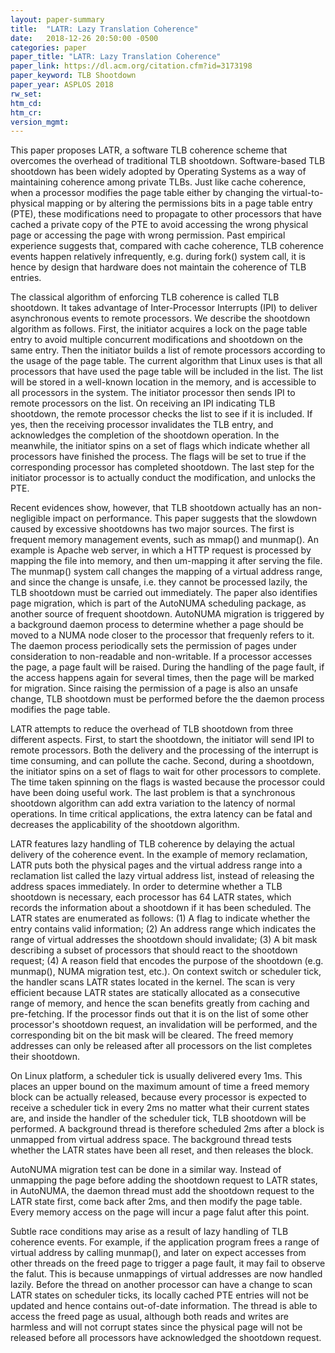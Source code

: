 ```yaml
---
layout: paper-summary
title:  "LATR: Lazy Translation Coherence"
date:   2018-12-26 20:50:00 -0500
categories: paper
paper_title: "LATR: Lazy Translation Coherence"
paper_link: https://dl.acm.org/citation.cfm?id=3173198
paper_keyword: TLB Shootdown
paper_year: ASPLOS 2018
rw_set: 
htm_cd: 
htm_cr: 
version_mgmt: 
---
```


This paper proposes LATR, a software TLB coherence scheme that overcomes the overhead of traditional TLB shootdown. 
Software-based TLB shootdown has been widely adopted by Operating Systems as a way of maintaining coherence among 
private TLBs. Just like cache coherence, when a processor modifies the page table either by changing the virtual-to-physical
mapping or by altering the permissions bits in a page table entry (PTE), these modifications need to propagate to 
other processors that have cached a private copy of the PTE to avoid accessing the wrong physical page or accessing the 
page with wrong permission. Past empirical experience suggests that, compared with cache coherence, TLB coherence events 
happen relatively infrequently, e.g. during fork() system call, it is hence by design that hardware does not maintain
the coherence of TLB entries. 

The classical algorithm of enforcing TLB coherence is called TLB shootdown. It takes advantage of Inter-Processor 
Interrupts (IPI) to deliver asynchronous events to remote processors. We describe the shootdown algorithm as follows.
First, the initiator acquires a lock on the page table entry to avoid multiple concurrent modifications and shootdown on
the same entry. Then the initiator builds a list of remote processors according to the usage of the page table. The 
current algorithm that Linux uses is that all processors that have used the page table will be included in the list.
The list will be stored in a well-known location in the memory, and is accessible to all processors in the system.
The initiator processor then sends IPI to remote processors on the list. On receiving an IPI indicating TLB shootdown,
the remote processor checks the list to see if it is included. If yes, then the receiving processor invalidates 
the TLB entry, and acknowledges the completion of the shootdown operation. In the meanwhile, the initiator spins on 
a set of flags which indicate whether all processors have finished the process. The flags will be set to true if the 
corresponding processor has completed shootdown. The last step for the initiator processor is to actually conduct
the modification, and unlocks the PTE.

Recent evidences show, however, that TLB shootdown actually has an non-negligible impact on performance. This paper 
suggests that the slowdown caused by excessive shootdowns has two major sources. The first is frequent memory management
events, such as mmap() and munmap(). An example is Apache web server, in which a HTTP request is processed by mapping
the file into memory, and then um-mapping it after serving the file. The munmap() system call changes the mapping 
of a virtual address range, and since the change is unsafe, i.e. they cannot be processed lazily, the TLB shootdown
must be carried out immediately. The paper also identifies page migration, which is part of the AutoNUMA scheduling 
package, as another source of frequent shootdown. AutoNUMA migration is triggered by a background daemon
process to determine whether a page should be moved to a NUMA node closer to the processor that frequenly refers to it.
The daemon process periodically sets the permission of pages under consideration to non-readable and non-writable. 
If a processor accesses the page, a page fault will be raised. During the handling of the page fault, if the access
happens again for several times, then the page will be marked for migration. Since raising the permission of 
a page is also an unsafe change, TLB shootdown must be performed before the the daemon process modifies the page table.

LATR attempts to reduce the overhead of TLB shootdown from three different aspects. First, to start the shootdown, 
the initiator will send IPI to remote processors. Both the delivery and the processing of the interrupt is time consuming,
and can pollute the cache. Second, during a shootdown, the initiator spins on a set of flags to wait for other 
processors to complete. The time taken spinning on the flags is wasted because the processor could have been doing 
useful work. The last problem is that a synchronous shootdown algorithm can add extra variation to the latency of 
normal operations. In time critical applications, the extra latency can be fatal and decreases the applicability of 
the shootdown algorithm.

LATR features lazy handling of TLB coherence by delaying the actual delivery of the coherence event. In the example
of memory reclamation, LATR puts both the physical pages and the virtual address range into a reclamation list
called the lazy virtual address list, instead of releasing the address spaces immediately. In order to determine whether 
a TLB shootdown is necessary, each processor has 64 LATR states, which records the information about a shootdown if 
it has been scheduled. The LATR states are enumerated as follows: (1) A flag to indicate whether the entry contains 
valid information; (2) An address range which indicates the range of virtual addresses the shootdown should invalidate;
(3) A bit mask describing a subset of processors that should react to the shootdown request; (4) A reason field that encodes
the purpose of the shootdown (e.g. munmap(), NUMA migration test, etc.). On context switch or scheduler tick, the handler
scans LATR states located in the kernel. The scan is very efficient because LATR states are statically allocated as a 
consecutive range of memory, and hence the scan benefits greatly from caching and pre-fetching. If the processor finds 
out that it is on the list of some other processor's shootdown request, an invalidation will be performed, and the 
corresponding bit on the bit mask will be cleared. The freed memory addresses can only be released after all processors 
on the list completes their shootdown.

On Linux platform, a scheduler tick is usually delivered every 1ms. This places an upper bound on the maximum amount of
time a freed memory block can be actually released, because every processor is expected to receive a scheduler tick
in every 2ms no matter what their current states are, and inside the handler of the scheduler tick, TLB shootdown will
be performed. A background thread is therefore scheduled 2ms after a block is unmapped from virtual address space.
The background thread tests whether the LATR states have been all reset, and then releases the block.

AutoNUMA migration test can be done in a similar way. Instead of unmapping the page before adding the shootdown request 
to LATR states, in AutoNUMA, the daemon thread must add the shootdown request to the LATR state first, come back after 2ms,
and then modify the page table. Every memory access on the page will incur a page falut after this point.

Subtle race conditions may arise as a result of lazy handling of TLB coherence events. For example, if the application 
program frees a range of virtual address by calling munmap(), and later on expect accesses from other threads on the 
freed page to trigger a page fault, it may fail to observe the falut. This is because unmappings of virtual addresses
are now handled lazily. Before the thread on another processor can have a change to scan LATR states on scheduler ticks, 
its locally cached PTE entries will not be updated and hence contains out-of-date information. The thread is able to 
access the freed page as usual, although both reads and writes are harmless and will not corrupt states since the 
physical page will not be released before all processors have acknowledged the shootdown request.